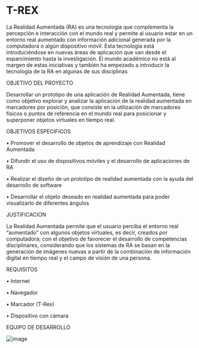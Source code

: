 # T-REX

La Realidad Aumentada (RA) es una tecnología que complementa la percepción e interacción con el mundo real y permite al usuario estar en un entorno real aumentado con información adicional generada por la computadora o algún dispositivo móvil. Esta tecnología está introduciéndose en nuevas áreas de aplicación que van desde el esparcimiento hasta la investigación. El mundo académico no está al margen de estas iniciativas y también ha empezado a introducir la tecnología de la RA en algunas de sus disciplinas

OBJETIVO DEL PROYECTO

Desarrollar un prototipo de una aplicación de Realidad Aumentada, tiene como objetivo explorar y analizar la aplicación de la realidad aumentada en marcadores por posición, que consiste en la utilización de marcadores físicos o puntos de referencia en el mundo real para posicionar y superponer objetos virtuales en tiempo real.

OBJETIVOS ESPECIFICOS

•	Promover el desarrollo de objetos de aprendizaje con Realidad Aumentada

•	Difundir el uso de dispositivos móviles y el desarrollo de aplicaciones de RA 

•	Realizar el diseño de un prototipo de realidad aumentada con la ayuda del desarrollo de software

•	Desarrollar el objeto deseado en realidad aumentada para poder visualizarlo de diferentes ángulos


JUSTIFICACION

La Realidad Aumentada permite que el usuario perciba el entorno real “aumentado” con algunos objetos virtuales, es decir, creados por computadora; con el objetivo de favorecer el desarrollo de competencias disciplinares,  considerando que los sistemas de RA se basan en la generación de imágenes nuevas a partir de la combinación de información digital en tiempo real y el campo de visión de una persona.

REQUISITOS 

•	Internet 

•	Navegador

•	Marcador (T-Rex)

•	Dispositivo con cámara 

EQUIPO DE DESARROLLO 

![image](https://github.com/SistemasTecTlaxiaco/T-REX/assets/79929272/9a9d9772-ffd0-47cb-ba5f-6a5b502a12fa)
